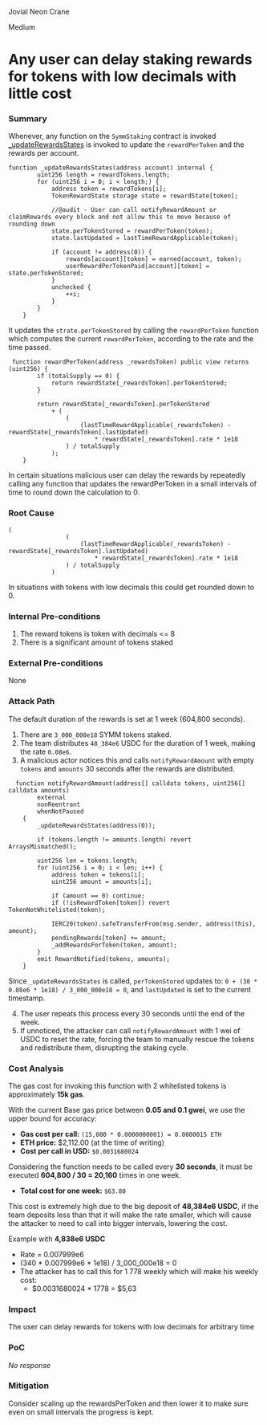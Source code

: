 Jovial Neon Crane

Medium

# Any user can delay staking rewards for tokens with low decimals with little cost

### Summary

Whenever, any function on the `SymmStaking` contract is invoked [_updateRewardsStates](https://github.com/sherlock-audit/2025-03-symm-io-stacking/blob/main/token/contracts/staking/SymmStaking.sol#L406-L424) is invoked to update the `rewardPerToken` and the rewards per account.

```solidity
function _updateRewardsStates(address account) internal {
        uint256 length = rewardTokens.length;
        for (uint256 i = 0; i < length;) {
            address token = rewardTokens[i];
            TokenRewardState storage state = rewardState[token];

            //@audit - User can call notifyRewardAmount or claimRewards every block and not allow this to move because of rounding down
            state.perTokenStored = rewardPerToken(token);
            state.lastUpdated = lastTimeRewardApplicable(token);

            if (account != address(0)) {
                rewards[account][token] = earned(account, token);
                userRewardPerTokenPaid[account][token] = state.perTokenStored;
            }
            unchecked {
                ++i;
            }
        }
    }
```

It updates the `strate.perTokenStored` by calling the `rewardPerToken` function which computes the current `rewardPerToken`, according to the rate and the time passed.

```solidity
 function rewardPerToken(address _rewardsToken) public view returns (uint256) {
        if (totalSupply == 0) {
            return rewardState[_rewardsToken].perTokenStored;
        }

        return rewardState[_rewardsToken].perTokenStored
            + (
                (
                    (lastTimeRewardApplicable(_rewardsToken) - rewardState[_rewardsToken].lastUpdated)
                        * rewardState[_rewardsToken].rate * 1e18
                ) / totalSupply
            );
    }
```


In certain situations malicious user can delay the rewards by repeatedly calling any function that updates the rewardPerToken in a small intervals of time to round down the calculation to 0.

### Root Cause

```solidity
(
                (
                    (lastTimeRewardApplicable(_rewardsToken) - rewardState[_rewardsToken].lastUpdated)
                        * rewardState[_rewardsToken].rate * 1e18
                ) / totalSupply
            )
```

In situations with tokens with low decimals this could get rounded down to 0.

### Internal Pre-conditions

1. The reward tokens is token with decimals <= 8
2. There is a significant amount of tokens staked

### External Pre-conditions

None

### Attack Path

The default duration of the rewards is set at 1 week (604,800 seconds).

1. There are `3_000_000e18` SYMM tokens staked.
2. The team distributes `48_384e6` USDC for the duration of 1 week, making the rate `0.08e6`.
3. A malicious actor notices this and calls `notifyRewardAmount` with empty `tokens` and `amounts` 30 seconds after the rewards are distributed.

```solidity
  function notifyRewardAmount(address[] calldata tokens, uint256[] calldata amounts)
        external
        nonReentrant
        whenNotPaused
    {
        _updateRewardsStates(address(0));

        if (tokens.length != amounts.length) revert ArraysMismatched();

        uint256 len = tokens.length;
        for (uint256 i = 0; i < len; i++) {
            address token = tokens[i];
            uint256 amount = amounts[i];

            if (amount == 0) continue;
            if (!isRewardToken[token]) revert TokenNotWhitelisted(token);

            IERC20(token).safeTransferFrom(msg.sender, address(this), amount);
            pendingRewards[token] += amount;
            _addRewardsForToken(token, amount);
        }
        emit RewardNotified(tokens, amounts);
    }
```

Since `_updateRewardsStates` is called, `perTokenStored` updates to:
`0 + (30 * 0.08e6 * 1e18) / 3_000_000e18 = 0`, and `lastUpdated` is set to the current timestamp.

4. The user repeats this process every 30 seconds until the end of the week.
5. If unnoticed, the attacker can call `notifyRewardAmount` with 1 wei of USDC to reset the rate, forcing the team to manually rescue the tokens and redistribute them, disrupting the staking cycle.

### Cost Analysis

The gas cost for invoking this function with 2 whitelisted tokens is approximately **15k gas**.

With the current Base gas price between **0.05 and 0.1 gwei**, we use the upper bound for accuracy:

- **Gas cost per call:** `(15,000 * 0.0000000001) = 0.0000015 ETH`
- **ETH price:** $2,112.00 (at the time of writing)
- **Cost per call in USD:** `$0.0031680024`

Considering the function needs to be called every **30 seconds**, it must be executed **604,800 / 30 = 20,160** times in one week.

- **Total cost for one week:** `$63.80`

This cost is extremely high due to the big deposit of **48,384e6 USDC**, if the team deposits less than that it will make the rate smaller, which will cause the attacker to need to call into bigger intervals, lowering the cost.

Example with **4,838e6 USDC**

- Rate = 0.007999e6
-  (340  * 0.007999e6 * 1e18) / 3_000_000e18 = 0
- The attacker has to call this for 1 778 weekly which will make his weekly cost:
   - $0.0031680024 * 1778 = $5,63

### Impact

The user can delay rewards for tokens with low decimals for arbitrary time

### PoC

_No response_

### Mitigation

Consider scaling up the rewardsPerToken and then lower it to make sure even on small intervals the progress is kept.